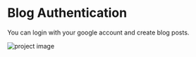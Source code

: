 # Blog Authentication

You can login with your google account and create blog posts.

![project image](https://github.com/MatheusCTorres/Blog-Authentication-ReactJS/blob/main/img.png)
